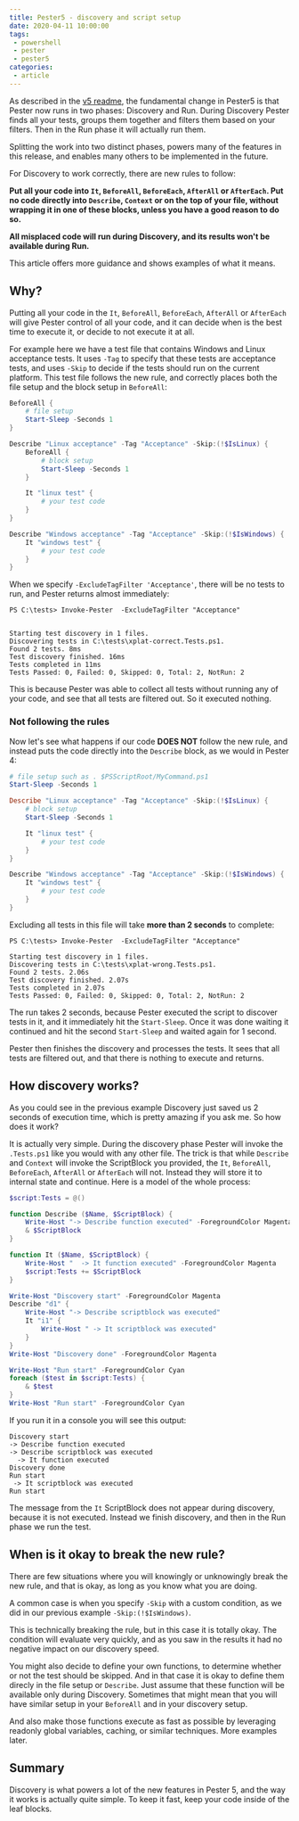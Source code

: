 ```yaml
---
title: Pester5 - discovery and script setup
date: 2020-04-11 10:00:00
tags: 
 - powershell
 - pester 
 - pester5
categories:
 - article
---
```



As described in the [v5 readme](https://github.com/pester/Pester/blob/v5.0/README.md#put-setup-in-beforeall), the fundamental change in Pester5 is that Pester now runs in two phases: Discovery and Run. During Discovery Pester finds all your tests, groups them together and filters them based on your filters. Then in the Run phase it will actually run them.

Splitting the work into two distinct phases, powers many of the features in this release, and enables many others to be implemented in the future. 

For Discovery to work correctly, there are new rules to follow: 


**Put all your code into `It`, `BeforeAll`, `BeforeEach`, `AfterAll` or `AfterEach`. Put no code directly into `Describe`, `Context` or on the top of your file, without wrapping it in one of these blocks, unless you have a good reason to do so.**

**All misplaced code will run during Discovery, and its results won't be available during Run.**

This article offers more guidance and shows examples of what it means.

<!-- more -->

## Why?

Putting all your code in the `It`, `BeforeAll`, `BeforeEach`, `AfterAll` or `AfterEach` will give Pester control of all your code, and it can decide when is the best time to execute it, or decide to not execute it at all. 

For example here we have a test file that contains Windows and Linux acceptance tests. It uses `-Tag` to specify that these tests are acceptance tests, and uses `-Skip` to decide if the tests should run on the current platform. This test file follows the new rule, and correctly places both the file setup and the block setup in `BeforeAll`: 

```powershell
BeforeAll {
    # file setup
    Start-Sleep -Seconds 1
}

Describe "Linux acceptance" -Tag "Acceptance" -Skip:(!$IsLinux) {
    BeforeAll {
        # block setup
        Start-Sleep -Seconds 1
    }

    It "linux test" { 
        # your test code
    }
}

Describe "Windows acceptance" -Tag "Acceptance" -Skip:(!$IsWindows) {
    It "windows test" { 
        # your test code
    }
}
```

When we specify `-ExcludeTagFilter 'Acceptance'`, there will be no tests to run, and Pester returns almost immediately:

```
PS C:\tests> Invoke-Pester  -ExcludeTagFilter "Acceptance"


Starting test discovery in 1 files.
Discovering tests in C:\tests\xplat-correct.Tests.ps1.
Found 2 tests. 8ms
Test discovery finished. 16ms
Tests completed in 11ms
Tests Passed: 0, Failed: 0, Skipped: 0, Total: 2, NotRun: 2
```

This is because Pester was able to collect all tests without running any of your code, and see that all tests are filtered out. So it executed nothing.

### Not following the rules

Now let's see what happens if our code **DOES NOT** follow the new rule, and instead puts the code directly into the `Describe` block, as we would in Pester 4:

```powershell
# file setup such as . $PSScriptRoot/MyCommand.ps1
Start-Sleep -Seconds 1

Describe "Linux acceptance" -Tag "Acceptance" -Skip:(!$IsLinux) {
    # block setup
    Start-Sleep -Seconds 1

    It "linux test" { 
        # your test code
    }
}

Describe "Windows acceptance" -Tag "Acceptance" -Skip:(!$IsWindows) {
    It "windows test" { 
        # your test code
    }
}
```

Excluding all tests in this file will take **more than 2 seconds** to complete:

```
PS C:\tests> Invoke-Pester  -ExcludeTagFilter "Acceptance"

Starting test discovery in 1 files.
Discovering tests in C:\tests\xplat-wrong.Tests.ps1.
Found 2 tests. 2.06s
Test discovery finished. 2.07s
Tests completed in 2.07s
Tests Passed: 0, Failed: 0, Skipped: 0, Total: 2, NotRun: 2
```

The run takes 2 seconds, because Pester executed the script to discover tests in it, and it immediately hit the `Start-Sleep`. Once it was done waiting it continued and hit the second `Start-Sleep` and waited again for 1 second. 

Pester then finishes the discovery and processes the tests. It sees that all tests are filtered out, and that there is nothing to execute and returns.


## How discovery works?

As you could see in the previous example Discovery just saved us 2 seconds of execution time, which is pretty amazing if you ask me. So how does it work? 

It is actually very simple. During the discovery phase Pester will invoke the `.Tests.ps1` like you would with any other file. The trick is that while `Describe` and `Context` will invoke the ScriptBlock you provided, the `It`, `BeforeAll`, `BeforeEach`, `AfterAll` or `AfterEach` will not. Instead they will store it to internal state and continue. Here is a model of the whole process:

```powershell
$script:Tests = @()

function Describe ($Name, $ScriptBlock) {
    Write-Host "-> Describe function executed" -ForegroundColor Magenta
    & $ScriptBlock
}

function It ($Name, $ScriptBlock) {
    Write-Host "  -> It function executed" -ForegroundColor Magenta
    $script:Tests += $ScriptBlock
}

Write-Host "Discovery start" -ForegroundColor Magenta
Describe "d1" {
    Write-Host "-> Describe scriptblock was executed" 
    It "i1" {
        Write-Host " -> It scriptblock was executed"
    }
}
Write-Host "Discovery done" -ForegroundColor Magenta

Write-Host "Run start" -ForegroundColor Cyan
foreach ($test in $script:Tests) {
    & $test
}
Write-Host "Run start" -ForegroundColor Cyan

```

If you run it in a console you will see this output: 

```
Discovery start
-> Describe function executed
-> Describe scriptblock was executed
  -> It function executed
Discovery done
Run start
 -> It scriptblock was executed
Run start
```

The message from the `It` ScriptBlock does not appear during discovery, because it is not executed. Instead we finish discovery, and then in the Run phase we run the test. 

## When is it okay to break the new rule? 

There are few situations where you will knowingly or unknowingly break the new rule, and that is okay, as long as you know what you are doing. 

A common case is when you specify `-Skip` with a custom condition, as we did in our previous example `-Skip:(!$IsWindows)`. 

This is technically breaking the rule, but in this case it is totally okay. The condition will evaluate very quickly, and as you saw in the results it had no negative impact on our discovery speed. 

You might also decide to define your own functions, to determine whether or not the test should be skipped. And in that case it is okay to define them direcly in the file setup or `Describe`. Just assume that these function will be available only during Discovery. Sometimes that might mean that you will have similar setup in your `BeforeAll` and in your discovery setup.

And also make those functions execute as fast as possible by leveraging readonly global variables, caching, or similar techniques. More examples later.

## Summary

Discovery is what powers a lot of the new features in Pester 5, and the way it works is actually quite simple. To keep it fast, keep your code inside of the leaf blocks.